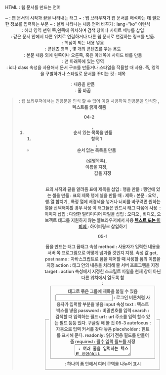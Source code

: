 HTML : 웹 문서를 만드는 언어
<html>~</html> : 웹 문서의 시작과 끝을 나타내는 태그
<head>~</head> : 웹 브라우저가 웹 문서를 해석하는 데 필요한 정보를 입력하는 부분
<body>~</body> : 실제 나타나는 내용
언어 바꾸기 : lang="ko" 이런식 
<header> : 헤더 영역 맨위 쪽,왼쪽에 위치하며 검색 창이나 사이트 메뉴를 삽입
<nav> : 같은 문서 안에서 다른 위치로 연결하거나 다른 웹 문서로 연결하는 링크를 만듦.
<main> : 핵심이 되는 내용 넣음
<section> : 콘텐츠 영역 , 몇 개의 콘텐츠를 묶는 용도 
<aside> : 본문 내용 외에 왼쪽이나 오른쪽, 혹은 아래쪽에 사이드 바를 만듦
<footer> : 맨 아래쪽에 있는 영역
<div> : id나 class 속성을 사용해서 문서 구조를 만들거나 스타일을 적욜할 때 사용. 즉, 영역을 구별하거나 스타일로 문서를 꾸미는 것
<hn> : 제목
<p> : 내용을 만듦 <br> : 줄 바꿈
<blockquote> : 웹 브라우저에서는 인용문을 인식 할 수 없어 이걸 사용하여 인용문을 인식함
<strong>,<b> 텍스트를 굵게 해줌

04-2
  <ol>,<li> 순서 있는 목록을 만듦
    <ol>
      <li>항목 1  </li>
    </ol>
  
  <ul>,<li> 순서 없는 목록을 만듦
    
  <dl>(설명목록),<dt>이름을 지정,<dd> 값을 지정
<table></table> 표의 시작과 끝을 알려줌 <caption> 표에 제목을 삽입
<tr> : 행을 만듦 <td> : 행안에 있는 셀을 만듦 <th> : 표의 제목 행에 셀을 만들 때 
<thead> : 제목 
<tbody> : 본문
<tfoot> : 요약
<rowspan>,<colspan> 행.열 합치기
<col>,<colgroup> 특정 열에 배경색을 넣거나 너비를 바꾸려면 원하는 열을 선택해야할 경우 사용 이 태그들은 반드시 <caption> 태그 다음에 사용
<img> : 이미지 삽입 
<object> : 다양한 멀티미디어 파일을 삽입
<embed> : 오디오 , 비디오, 오브젝트 태그를 지원하지 않는 웹브라우저에서 사용
<a href = " 링크할 주소 ">텍스트 또는 이미지 </a> : 하이퍼링크 삽입하기
  
  05-1
<form> 폼을 만드는 태그
  폼태그 속성
  method : 사용자가 입력한 내용을 서버 쪽 프로그램으로 어떻게 넘겨줄 것인지 지정. 속성 값 get, post
  name : 자바스크립트로 폼을 제어할 때 사용할 폼의 이름을 지정
  action : <form>태그 안의 내용을 처리해 줄 서버 프로그램을 지정
  target : action 속성에서 지정한 스크립트 파일을 현재 창이 아닌 다른 위치에서 열도록 함
<fieldset> : 하나의 폼 안에서 여러 구역을 나누어 표시
<legend> : <fieldset>태그로 묶은 그룹에 제목을 붙일 수 있음
<input> : 로그인 버튼처럼 사용자가 입력할 부분을 넣음
  input 속성
  text : 텍스트 박스를 넣음 password :  비밀번호를 입력 search : 검색할 때 입력하는 필드 url : url 주소를 입력 할수 있는 필드 등등 있다. 구글링 해 볼 것
 05-3 
 autofocus : 자동으로 입력 커서를 갖다 놓음 
 placeholder : 힌트를 표시해 준다.
 readonly: 읽기 전용 필드를 만들어 줌
 required : 필수 입력 필드를 지정
 <textarea> : 여러 줄을 입력하는 텍스트 영역이다ㅏ.
 <select>,<option> : 드롭다운 목록 만들어준다.
 <datalist>,<option> 데이터 목록을 만들어준다.
 <button> 버튼을 만들어준다.
